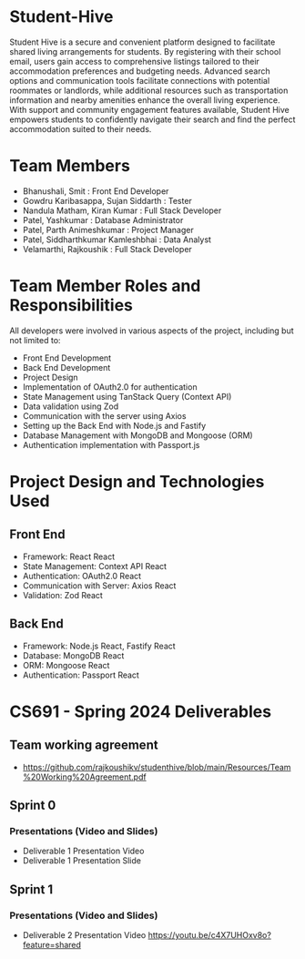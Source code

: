 # Student-Hive
Student Hive is a secure and convenient platform designed to facilitate shared living arrangements for students. By registering with their school email, users gain access to comprehensive listings tailored to their accommodation preferences and budgeting needs. Advanced search options and communication tools facilitate connections with potential roommates or landlords, while additional resources such as transportation information and nearby amenities enhance the overall living experience. With support and community engagement features available, Student Hive empowers students to confidently navigate their search and find the perfect accommodation suited to their needs.
# Team Members
* Bhanushali, Smit : Front End Developer
* Gowdru Karibasappa, Sujan Siddarth : Tester
* Nandula Matham, Kiran Kumar : Full Stack Developer
* Patel, Yashkumar : Database Administrator
* Patel, Parth Animeshkumar : Project Manager
* Patel, Siddharthkumar Kamleshbhai : Data Analyst
* Velamarthi, Rajkoushik : Full Stack Developer

# Team Member Roles and Responsibilities
All developers were involved in various aspects of the project, including but not limited to:
* Front End Development
* Back End Development
* Project Design
* Implementation of OAuth2.0 for authentication
* State Management using TanStack Query (Context API)
* Data validation using Zod
* Communication with the server using Axios
* Setting up the Back End with Node.js and Fastify
* Database Management with MongoDB and Mongoose (ORM)
* Authentication implementation with Passport.js

# Project Design and Technologies Used
## Front End
* Framework: React React
* State Management: Context API React
* Authentication: OAuth2.0 React
* Communication with Server: Axios React
* Validation: Zod React
## Back End
* Framework: Node.js React, Fastify React
* Database: MongoDB React
* ORM: Mongoose React
* Authentication: Passport React
# CS691 - Spring 2024 Deliverables
## Team working agreement
* https://github.com/rajkoushikv/studenthive/blob/main/Resources/Team%20Working%20Agreement.pdf
## Sprint 0
### Presentations (Video and Slides)
* Deliverable 1 Presentation Video
* Deliverable 1 Presentation Slide
## Sprint 1
### Presentations (Video and Slides)
* Deliverable 2 Presentation Video https://youtu.be/c4X7UHOxv8o?feature=shared
